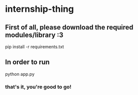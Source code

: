 # internship-thing

## First of all, please download the required modules/library :3
pip install -r requirements.txt

## In order to run
python app.py

### that's it, you're good to go!
